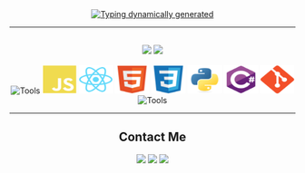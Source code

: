 <div align="center">
  <a target="_blank" href="https://vincenzofdg.github.io/">
    <img alt="Typing dynamically generated" src="https://readme-typing-svg.herokuapp.com?color=67D2F0&size=24&center=true&vCenter=true&multiline=true&height=80&lines=I+am+Vincenzo+F.+Di+Giacomo;Click+Here+!!+💥💥💥"/>
  </a>
</div>

<hr>
<br>

<div align="center">

 <img height="168em" src="https://github-readme-stats.vercel.app/api?username=Vincenzofdg&show_icons=true&theme=dark&include_all_commits=true&count_private=true"/>
 <img height="168em" src="https://github-readme-stats.vercel.app/api/top-langs/?username=Vincenzofdg&layout=compact&langs_count=7&theme=dark"/>
</div>
<div align="center" style="display: inline_block"><br>
 <img alt="Tools" height="50" width="60" src="https://media.giphy.com/media/jSKBmKkvo2dPQQtsR1/giphy.gif"/>
 <img alt="JavaScript" height="50" width="60" src="https://raw.githubusercontent.com/devicons/devicon/master/icons/javascript/javascript-plain.svg">
 <img alt="React" height="50" width="60" src="https://raw.githubusercontent.com/devicons/devicon/master/icons/react/react-original.svg">
 <img alt="HTML" height="50" width="60" src="https://raw.githubusercontent.com/devicons/devicon/master/icons/html5/html5-original.svg">
 <img alt="CSS" height="50" width="60" src="https://raw.githubusercontent.com/devicons/devicon/master/icons/css3/css3-original.svg">
 <img alt="Python" height="50" width="60" src="https://raw.githubusercontent.com/devicons/devicon/master/icons/python/python-original.svg">
 <img alt="Csharp" height="50" width="60" src="https://raw.githubusercontent.com/devicons/devicon/master/icons/csharp/csharp-original.svg">
 <img alt="Git" height="50" width="60" src="https://raw.githubusercontent.com/devicons/devicon/9f4f5cdb393299a81125eb5127929ea7bfe42889/icons/git/git-original.svg">
 <img alt="Tools" height="50" width="60" src="https://media.giphy.com/media/jSKBmKkvo2dPQQtsR1/giphy.gif"/>
</div>

<hr>

<div align="center">
 <h2>Contact Me</h2>
 <a href="" target="_blank"><img src="https://img.shields.io/badge/Discord-7289DA?style=for-the-badge&logo=discord&logoColor=white" target="_blank"></a> 
 <a href = "mailto:vincenzofdg@hotmail.com"><img src="https://img.shields.io/badge/-Hotmail-%23333?style=for-the-badge&logo=hotmail&logoColor=white" target="_blank"></a>
  <a href="https://www.linkedin.com/in/vincenzo-fedzuirek-di-giacomo-b52349198" target="_blank"><img src="https://img.shields.io/badge/-LinkedIn-%230077B5?style=for-the-badge&logo=linkedin&logoColor=white" target="_blank"></a>
 
<!-- ![Snake animation](https://github.com/Vincenzofdg/Vincenzofdg/blob/output/github-contribution-grid-snake.svg) -->
</div>

